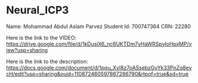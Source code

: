 # Neural_ICP3
Name: Mohammad Abdul Aslam Parvez Student Id: 700747364
CRN: 22280

Here is the link to the VIDEO: https://drive.google.com/file/d/1kDusjX6_nc6UKTDm7vHaWRSpvIoHpxMP/view?usp=sharing



Here is the link to the description: https://docs.google.com/document/d/1pqu_XvI8z7oASsebzGvYk33PnZq8eycH/edit?usp=sharing&ouid=110872460597867286790&rtpof=true&sd=true
